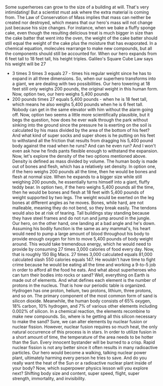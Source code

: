 
Some superheroes can grow
to the size of a building at will.
That&#39;s very intimidating!
But a scientist must ask
where the extra material is coming from.
The Law of Conservation of Mass implies
that mass can neither be created
nor destroyed,
which means that our hero&#39;s mass
will not change just
because his size changes.
For instance, when we bake
a fluffy sponge cake,
even though the resulting delicious treat
is much bigger in size
than the cake batter
that went into the oven,
the weight of the cake
batter should still equal
the weight of the cake
plus the moisture that has evaporated.
In a chemical equation,
molecules rearrange to make new compounds,
but all the components should
still be accounted for.
When our hero expands
from 6 feet tall
to 18 feet tall,
his height triples.
Galileo&#39;s Square Cube Law says
his weight will be 27
- 3 times 3 times 3 equals 27 -
times his regular weight
since he has to expand
in all three dimensions.
So, when our superhero
transforms into a giant,
we are dealing with two possibilities.
Our hero towering at 18 feet
still only weighs 200 pounds,
the original weight in this human form.
Now, option two, our hero
weighs 5,400 pounds
- 200 pounds times 27
equals 5,400 pounds -
when he is 18 feet tall,
which means he also weighs 5,400 pounds
when he is 6 feet tall.
Nobody can get in the same
elevator with him
without the alarm going off.
Now, option two seems a little more
scientifically plausible,
but it begs the question,
how does he ever walk through the park
without sinking into the ground
since the pressure
he is exerting on the soil
is calculated by his mass
divided by the area
of the bottom of his feet?
And what kind of super
socks and super shoes
is he putting on his feet
to withstand all the friction
that results from dragging
his 5,400 pound body
against the road when he runs?
And can he even run?
And I won&#39;t even ask how he finds pants
flexible enough to withstand
the expansion.
Now, let&#39;s explore the density
of the two options mentioned above.
Density is defined as mass
divided by volume.
The human body is made
out of bones and flesh,
which has a relatively set density.
In option one, if the hero
weighs 200 pounds all the time,
then he would be bones
and flesh at normal size.
When he expands to a bigger size
while still weighing 200 pounds,
he essentially turns himself
into a giant, fluffy teddy bear.
In option two, if the hero weighs
5,400 pounds all the time,
then he would be bones
and flesh at 18 feet
with 5,400 pounds of weight
supported by two legs.
The weight would be
exerted on the leg bones
at different angles as he moves.
Bones, while hard, are not malleable,
meaning they do not bend,
so they break easily.
The tendons would also
be at risk of tearing.
Tall buildings stay standing
because they have steel frames
and do not run and jump
around in the jungle.
Our hero, on the other hand,
one landing at a bad angle
and he&#39;s down.
Assuming his bodily function
is the same as any mammal&#39;s,
his heart would need to pump
a large amount of blood
throughout his body
to provide enough oxygen
for him to move 5,400 pounds
of body weight around.
This would take tremendous energy,
which he would need to provide
by consuming 27 times 3,000
calories of food every day.
Now, that is roughly 150 Big Macs.
27 times 3,000 calculated equals
81,000 calculated slash 550 calories
equals 147.
He wouldn&#39;t have time to fight crime
because he would be eating all the time
and working a 9-to-5 job
in order to afford all the food he eats.
And what about superheroes
who can turn their bodies
into rocks or sand?
Well, everything on Earth
is made out of elements.
And what defines each element
is the number of protons in the nucleus.
That is how our periodic
table is organized.
Hydrogen has one proton,
helium, two protons,
lithium, three protons,
and so on.
The primary component
of the most common form
of sand is silicon dioxide.
Meanwhile, the human body consists of
65% oxygen,
18% carbon,
10% hydrogen,
and 7% of various other elements
including 0.002% of silicon.
In a chemical reaction,
the elements recombine
to make new compounds.
So, where is he getting all this silicon
necessary to make the sand?
Sure, we can alter elements
by nuclear fusion or nuclear fission.
However, nuclear fusion
requires so much heat,
the only natural occurrence
of this process is in stars.
In order to utilize fusion
in a short amount of time,
the temperature of the area
needs to be hotter than the Sun.
Every innocent bystander
will be burned to a crisp.
Rapid nuclear fission is not any better
since it often results
in many radioactive particles.
Our hero would become
a walking, talking nuclear power plant,
ultimately harming
every person he tries to save.
And do you really want the heat of the Sun
or a radioactive nuclear
plant inside of your body?
Now, which superpower physics lesson
will you explore next?
Shifting body size and content,
super speed,
flight,
super strength,
immortality,
and
invisibility.
